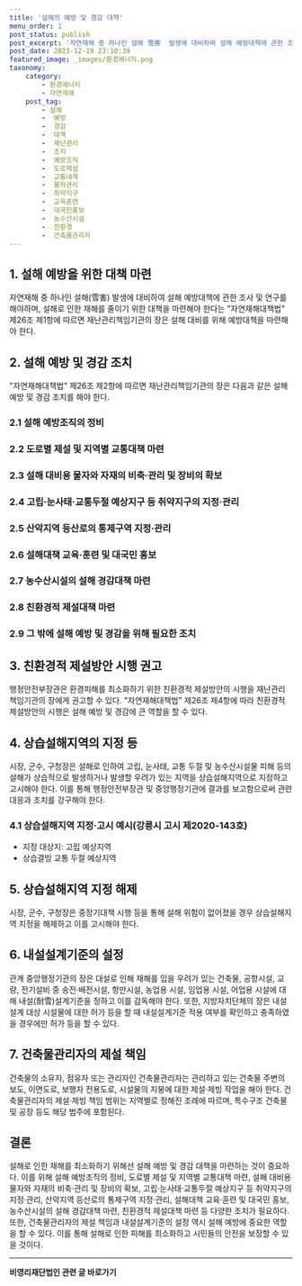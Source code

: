 ```yaml
---
title: '설해의 예방 및 경감 대책'
menu_order: 1
post_status: publish
post_excerpt: '자연재해 중 하나인 설해 雪害  발생에 대비하여 설해 예방대책에 관한 조사 및 연구를 해야하며, 설해로 인한 재해를 줄이기 위한 대책을 마련해야 한다는  자연재해대책법  제26조 제1항에 따르면 재난관리책임기관의 장은 설해 대비를 위해 예방대책을 마련해야 한다.'
post_date: 2023-12-19 23:10:39
featured_image: _images/환경에너지.png
taxonomy:
    category:
        - 환경에너지
        - 자연재해
    post_tag:
        - 설해
        -  예방
        -  경감
        -  대책
        -  재난관리
        -  조치
        -  예방조직
        -  도로제설
        -  교통대책
        -  물자관리
        -  취약지구
        -  교육훈련
        -  대국민홍보
        -  농수산시설
        -  친환경
        -  건축물관리자
---
```



## 1. 설해 예방을 위한 대책 마련

자연재해 중 하나인 설해(雪害) 발생에 대비하여 설해 예방대책에 관한 조사 및 연구를 해야하며, 설해로 인한 재해를 줄이기 위한 대책을 마련해야 한다는 "자연재해대책법" 제26조 제1항에 따르면 재난관리책임기관의 장은 설해 대비를 위해 예방대책을 마련해야 한다.

## 2. 설해 예방 및 경감 조치

"자연재해대책법" 제26조 제2항에 따르면 재난관리책임기관의 장은 다음과 같은 설해 예방 및 경감 조치를 해야 한다.

### 2.1 설해 예방조직의 정비
### 2.2 도로별 제설 및 지역별 교통대책 마련
### 2.3 설해 대비용 물자와 자재의 비축·관리 및 장비의 확보
### 2.4 고립·눈사태·교통두절 예상지구 등 취약지구의 지정·관리
### 2.5 산악지역 등산로의 통제구역 지정·관리
### 2.6 설해대책 교육·훈련 및 대국민 홍보
### 2.7 농수산시설의 설해 경감대책 마련
### 2.8 친환경적 제설대책 마련
### 2.9 그 밖에 설해 예방 및 경감을 위해 필요한 조치

## 3. 친환경적 제설방안 시행 권고

행정안전부장관은 환경피해를 최소화하기 위한 친환경적 제설방안의 시행을 재난관리책임기관의 장에게 권고할 수 있다. "자연재해대책법" 제26조 제4항에 따라 친환경적 제설방안의 시행은 설해 예방 및 경감에 큰 역할을 할 수 있다.

## 4. 상습설해지역의 지정 등

시장, 군수, 구청장은 설해로 인하여 고립, 눈사태, 교통 두절 및 농수산시설물 피해 등의 설해가 상습적으로 발생하거나 발생할 우려가 있는 지역을 상습설해지역으로 지정하고 고시해야 한다. 이를 통해 행정안전부장관 및 중앙행정기관에 결과를 보고함으로써 관련 대응과 조치를 강구해야 한다.

### 4.1 상습설해지역 지정·고시 예시(강릉시 고시 제2020-143호)
- 지정 대상지: 고립 예상지역
- 상습결빙 교통 두절 예상지역

## 5. 상습설해지역 지정 해제

시장, 군수, 구청장은 중장기대책 시행 등을 통해 설해 위험이 없어졌을 경우 상습설해지역 지정을 해제하고 이를 고시해야 한다.

## 6. 내설설계기준의 설정

관계 중앙행정기관의 장은 대설로 인해 재해를 입을 우려가 있는 건축물, 공항시설, 교량, 전기설비 중 송전·배전시설, 항만시설, 농업용 시설, 임업용 시설, 어업용 시설에 대해 내설(耐雪)설계기준을 정하고 이를 감독해야 한다. 또한, 지방자치단체의 장은 내설설계 대상 시설물에 대한 허가 등을 할 때 내설설계기준 적용 여부를 확인하고 충족하였을 경우에만 허가 등을 할 수 있다.

## 7. 건축물관리자의 제설 책임

건축물의 소유자, 점유자 또는 관리자인 건축물관리자는 관리하고 있는 건축물 주변의 보도, 이면도로, 보행자 전용도로, 시설물의 지붕에 대한 제설·제빙 작업을 해야 한다. 건축물관리자의 제설·제빙 책임 범위는 지역별로 정해진 조례에 따르며, 특수구조 건축물 및 공장 등도 해당 범주에 포함된다.

## 결론

설해로 인한 재해를 최소화하기 위해선 설해 예방 및 경감 대책을 마련하는 것이 중요하다. 이를 위해 설해 예방조직의 정비, 도로별 제설 및 지역별 교통대책 마련, 설해 대비용 물자와 자재의 비축·관리 및 장비의 확보, 고립·눈사태·교통두절 예상지구 등 취약지구의 지정·관리, 산악지역 등산로의 통제구역 지정·관리, 설해대책 교육·훈련 및 대국민 홍보, 농수산시설의 설해 경감대책 마련, 친환경적 제설대책 마련 등 다양한 조치가 필요하다. 또한, 건축물관리자의 제설 책임과 내설설계기준의 설정 역시 설해 예방에 중요한 역할을 할 수 있다. 이를 통해 설해로 인한 피해를 최소화하고 시민들의 안전을 보장할 수 있을 것이다.
<!-- wp:separator -->
<hr class="wp-block-separator has-alpha-channel-opacity"/>
<!-- /wp:separator -->

<!-- wp:group {"backgroundColor":"base","layout":{"type":"constrained"}} -->
<div class="wp-block-group has-base-background-color has-background"><!-- wp:paragraph {"align":"center","fontSize":"medium"} -->
<p class="has-text-align-center has-large-font-size"><strong>비영리재단법인 관련 글 바로가기</strong></p>
<!-- /wp:paragraph -->


<!-- wp:latest-posts
{"categories":[{"id":27278,"count":19,"description":"","link":"https://uknowlaw.com/category/%eb%b9%84%ec%98%81%eb%a6%ac%ec%9e%ac%eb%8b%a8%eb%b2%95%ec%9d%b8/","name":"비영리재단법인","slug":"비영리재단법인","taxonomy":"category","parent":0,"meta":[],"_links":{"self":[{"href":"https://uknowlaw.com/wp-json/wp/v2/categories/27278"}],"collection":[{"href":"https://uknowlaw.com/wp-json/wp/v2/categories"}],"about":[{"href":"https://uknowlaw.com/wp-json/wp/v2/taxonomies/category"}],"wp:post_type":[{"href":"https://uknowlaw.com/wp-json/wp/v2/posts?categories=27278"}],"curies":[{"name":"wp","href":"https://api.w.org/{rel}","templated":true}]}}],"postsToShow":100,"excerptLength":28,"postLayout":"grid","columns":2,"featuredImageAlign":"left","featuredImageSizeSlug":"large","fontSize":"small"} /--></div>
<!-- /wp:group -->